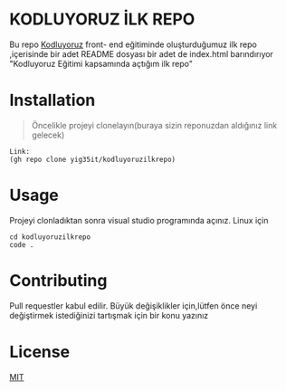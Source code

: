 # KODLUYORUZ İLK REPO
 Bu repo [Kodluyoruz](https://kodluyoruz.org/)
 front- end eğitiminde oluşturduğumuz ilk repo ,içerisinde bir adet README dosyası bir adet de index.html barındırıyor 
"Kodluyoruz Eğitimi kapsamında açtığım ilk repo"

# Installation
>Öncelikle projeyi clonelayın(buraya sizin reponuzdan aldığınız link gelecek)
```
Link:
(gh repo clone yig35it/kodluyoruzilkrepo)
```
# Usage
Projeyi clonladıktan sonra visual studio programında açınız.
Linux için 
```
cd kodluyoruzilkrepo
code .
```
# Contributing

Pull requestler kabul edilir. Büyük değişiklikler için,lütfen önce neyi değiştirmek istediğinizi tartışmak için bir konu yazınız 

# License
[MIT](https://github.com/yig35it/kodluyoruzilkrepo/blob/main/LICENSE)








```